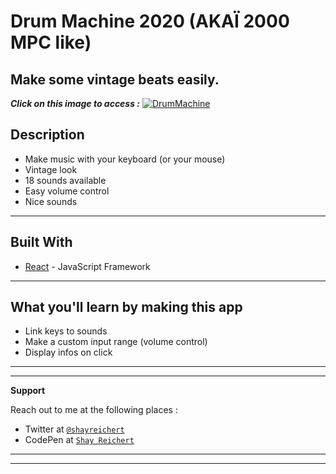 # Drum Machine 2020 (AKAÏ 2000 MPC like)
## Make some vintage beats easily.

***Click on this image to access :***
[![DrumMachine](#)](https://shayreichert.github.io/drum-machine/)


## Description

- Make music with your keyboard (or your mouse)
- Vintage look
- 18 sounds available
- Easy volume control
- Nice sounds

---

## Built With

* [React](https://fr.reactjs.org/) - JavaScript Framework

---


## What you'll learn by making this app
- Link keys to sounds
- Make a custom input range (volume control)
- Display infos on click

---
---


**Support**

Reach out to me at the following places :

- Twitter at <a href="https://twitter.com/ShayReichert" target="_blank">`@shayreichert`</a>
- CodePen at <a href="https://codepen.io/Shay_Reichert" target="_blank">`Shay Reichert`</a>

---
---

